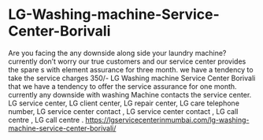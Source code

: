 # LG-Washing-machine-Service-Center-Borivali
 Are you facing the any downside along side your laundry machine? currently don’t worry our true customers and our service center provides the spare s with element assurance for three month. we have a tendency to take the service charges 350/- LG Washing machine Service Center Borivali that we have a tendency to offer the service assurance for one month. currently any downside with washing Machine contacts the service center. LG service center, LG client center, LG repair center, LG care telephone number, LG service center contact , LG service center contact , LG call centre , LG call centre . https://lgservicecenterinmumbai.com/lg-washing-machine-service-center-borivali/
